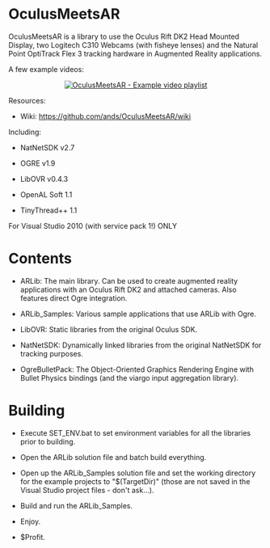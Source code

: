 OculusMeetsAR
=============

OculusMeetsAR is a library to use the Oculus Rift DK2 Head Mounted Display, two Logitech C310 Webcams (with fisheye lenses) and the Natural Point OptiTrack Flex 3 tracking hardware in Augmented Reality applications.


A few example videos:


<p align="center">
  <a href="https://www.youtube.com/watch?v=00ViRXw4kz8&index=1&list=PLhHrY3VnlsyW8hXCeFxSEMeTvPfaKLa_S">
    <img src="https://raw.githubusercontent.com/wiki/ands/OculusMeetsAR/images/RemoteGameThumb.png" alt="OculusMeetsAR - Example video playlist"/>
  </a>
</p>

Resources:

- Wiki: https://github.com/ands/OculusMeetsAR/wiki



Including:

- NatNetSDK v2.7

- OGRE v1.9

- LibOVR v0.4.3

- OpenAL Soft 1.1

- TinyThread++ 1.1


For Visual Studio 2010 (with service pack 1!) ONLY

Contents
========

- ARLib: The main library. Can be used to create augmented reality applications with an Oculus Rift DK2 and attached cameras. Also features direct Ogre integration.

- ARLib_Samples: Various sample applications that use ARLib with Ogre.

- LibOVR: Static libraries from the original Oculus SDK.

- NatNetSDK: Dynamically linked libraries from the original NatNetSDK for tracking purposes.

- OgreBulletPack: The Object-Oriented Graphics Rendering Engine with Bullet Physics bindings (and the viargo input aggregation library).

Building
========

- Execute SET_ENV.bat to set environment variables for all the libraries prior to building.

- Open the ARLib solution file and batch build everything.

- Open up the ARLib_Samples solution file and set the working directory for the example projects to "$(TargetDir)" (those are not saved in the Visual Studio project files - don't ask...).

- Build and run the ARLib_Samples.

- Enjoy.

- $Profit.
